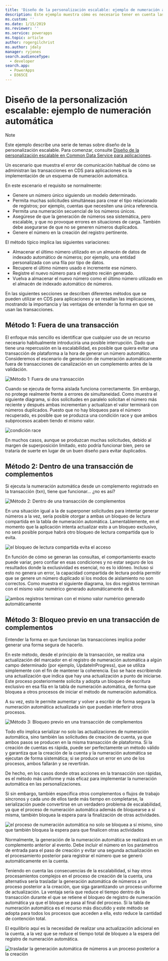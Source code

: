 ```yaml
---
title: 'Diseño de la personalización escalable: ejemplo de numeración automática (Common Data Service para aplicaciones) | Microsoft Docs'
description: Este ejemplo muestra cómo es necesario tener en cuenta las transacciones y las configuración en una personalización de código.
ms.custom: ''
ms.date: 1/15/2019
ms.reviewer: ''
ms.service: powerapps
ms.topic: article
author: rogergilchrist
ms.author: jdaly
manager: ryjones
search.audienceType:
  - developer
search.app:
  - PowerApps
  - D365CE
---
```

# <a name="scalable-customization-design-auto-numbering-example"></a>Diseño de la personalización escalable: ejemplo de numeración automática

> [!NOTE]
> Este ejemplo describe una serie de temas sobre diseño de la personalización escalable. Para comenzar, consulte [Diseño de la personalización escalable en Common Data Service para aplicaciones](overview.md).

Un escenario que muestra el error de comunicación habitual de cómo se administran las transacciones en CDS para aplicaciones es la implementación de un esquema de numeración automática.

En este escenario el requisito se normalmente:

- Genere un número único siguiendo un modelo determinado.
- Permita muchas solicitudes simultáneas para crear el tipo relacionado de registros; por ejemplo, cuentas que necesiten una única referencia.
- Permita una numeración secuencial de los números únicos.
- Asegúrese de que la generación de números sea sistemática, pero escalable, y que no provoque errores en situaciones de carga. También debe asegurarse de que no se generen números duplicados.
- Genere el número en la creación del registro pertinente.

El método típico implica las siguientes variaciones:

- Almacenar el último número utilizado en un almacén de datos de indexado automático de números; por ejemplo, una entidad personalizada con una fila por tipo de datos.
- Recupere el último número usado e incremente ese número.
- Registre el nuevo número para el registro recién generado.
- Vuelva a almacenar el nuevo número como el último número utilizado en el almacén de indexado automático de números.

En las siguientes secciones se describen diferentes métodos que se pueden utilizar en CDS para aplicaciones y se resaltan las implicaciones, mostrando la importancia y las ventajas de entender la forma en que se usan las transacciones. 

## <a name="approach-1-out-of-a-transaction"></a>Método 1: Fuera de una transacción

El enfoque más sencillo es identificar que cualquier uso de un recurso necesario habitualmente introduciría una posible interrupción. Dado que tiene una repercusión en la escalabilidad, es posible que quiera evitar una transacción de plataforma a la hora de generar un número automático.
Consideremos el escenario de generación de numeración automáticamente fuera de transacciones de canalización en un complemento antes de la validación.

![Método 1: Fuera de una transacción](media/autonumber-approach-1.png)

Cuando se ejecuta de forma aislada funciona correctamente. Sin embargo, no protege realmente frente a errores de simultaneidad. Como muestra el siguiente diagrama, si dos solicitudes en paralelo solicitan el número más reciente y después ambas incrementan y actualizan el valor terminará con números duplicados. Puesto que no hay bloqueos para el número recuperado, es posible que se produzca una condición race y que ambos subprocesos acaben tiendo el mismo valor. 

![condición race](media/autonumber-approach-1-a.png)

En muchos casos, aunque se produzcan muchas solicitudes, debido al margen de superposición limitado, esto podría funcionar bien, pero se trataría de suerte en lugar de un buen diseño para evitar duplicados.

## <a name="approach-2-in-a-plug-in-transaction"></a>Método 2: Dentro de una transacción de complementos

Si ejecuta la numeración automática desde un complemento registrado en la transacción (txn), tiene que funcionar... ¿no es así?

![Método 2: Dentro de una transacción de complementos](media/autonumber-approach-2.png)

En una situación igual a la de superponer solicitudes para intentar generar números a la vez, sería posible otorgar a ambas un bloqueo de lectura compartida en la tabla de numeración automática. Lamentablemente, en el momento que la aplicación intenta actualizar esto a un bloqueo exclusivo, no será posible porque habrá otro bloqueo de lectura compartida que lo evita.

![el bloqueo de lectura compartida evita el acceso](media/autonumber-approach-2-a.png)

En función de cómo se generan las consultas, el comportamiento exacto puede variar, pero confiar en esas condiciones y no estar seguro de los resultados donde la exclusividad es esencial, no es lo idóneo. Incluso si esto no genera un error, la capacidad compartida de lectura podría permitir que se genere un número duplicado si los modos de aislamiento no son correctos. Como muestra el siguiente diagrama, los dos registros terminan con el mismo valor numérico generado automáticamente de 8.

![ambos registros terminan con el mismo valor numérico generado automáticamente](media/autonumber-approach-2-b.png)

## <a name="approach-3-pre-lock-in-a-plug-in-transaction"></a>Método 3: Bloqueo previo en una transacción de complementos

Entender la forma en que funcionan las transacciones implica poder generar una forma segura de hacerlo. 

En este método, desde el principio de la transacción, se realiza una actualización del marcador en el registro de numeración automática a algún campo determinado (por ejemplo, UpdateInProgress), que se utiliza simplemente con el fin de mantener la coherencia. Eso se hace escribiendo una actualización que indica que hay una actualización a punto de iniciarse. Este proceso posteriormente solicita y adopta un bloqueo de escritura exclusivo en esa fila en la tabla de numeración automática, de forma que bloquea a otros procesos de iniciar el método de numeración automática. 

A su vez, esto le permite aumentar y volver a escribir de forma segura la numeración automática actualizada sin que puedan interferir otros procesos. 

![Método 3: Bloqueo previo en una transacción de complementos](media/autonumber-approach-3.png)

Todo ello implica serializar no solo las actualizaciones de numeración automática, sino también las solicitudes de creación de cuenta, ya que ambos pasos se producen en la misma transacción de plataforma. Si la creación de cuentas es rápida, puede ser perfectamente un método válido y garantiza que la creación de la cuenta y la numeración automática se ejecutan de forma sistemática; si se produce un error en uno de los procesos, ambos fallarán y se revertirán.
 
De hecho, en los casos donde otras acciones en la transacción son rápidas, es el método más uniforme y más eficaz para implementar la numeración automática en las personalizaciones. 

Si sin embargo, también especifica otros complementos o flujos de trabajo síncronos y cada uno de ellos tarde más tiempo en completarse, la serialización puede convertirse en un verdadero problema de escalabilidad, ya que el proceso de numeración automática además de bloquearse a sí misma, también bloquea la espera para la finalización de otras actividades. 

![el proceso de numeración automática no solo se bloquea a sí mismo, sino que también bloquea la espera para que finalicen otras actividades](media/autonumber-approach-3-a.png)

Normalmente, la generación de la numeración automática se realizará en un complemento anterior al evento. Debe incluir el número en los parámetros de entrada para el paso de creación y evitar una segunda actualización en el procesamiento posterior para registrar el número que se generó automáticamente en la cuenta.

Teniendo en cuenta las consecuencias de la escalabilidad, si hay otros procesamientos complejos en el proceso de creación de la cuenta, una alternativa sería trasladar la generación automática de números a un proceso posterior a la creación, que siga garantizando un proceso uniforme de actualización. La ventaja sería que reduce el tiempo dentro de la transacción durante el que se retiene el bloqueo de registro de numeración automática ya que el bloque se pasa al final del proceso. Si la tabla de numeración automática es el recurso más discutido y este método se adopta para todos los procesos que acceden a ella, esto reduce la cantidad de contención total.

El equilibrio aquí es la necesidad de realizar una actualización adicional en la cuenta, a la vez que se reduce el tiempo total de bloqueo a la espera del registro de numeración automática.

![trasladar la generación automática de números a un proceso posterior a la creación](media/autonumber-approach-3-b.png)
